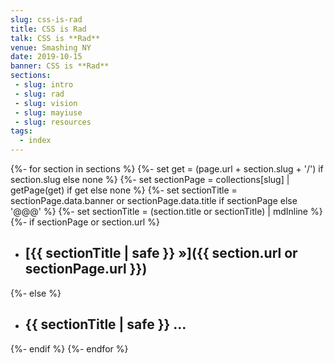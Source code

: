 ```yaml
---
slug: css-is-rad
title: CSS is Rad
talk: CSS is **Rad**
venue: Smashing NY
date: 2019-10-15
banner: CSS is **Rad**
sections:
 - slug: intro
 - slug: rad
 - slug: vision
 - slug: mayiuse
 - slug: resources
tags:
  - index
---
```


{%- for section in sections %}
{%- set get = (page.url + section.slug + '/') if section.slug else none %}
{%- set sectionPage = collections[slug] | getPage(get) if get else none %}
{%- set sectionTitle = sectionPage.data.banner or sectionPage.data.title if sectionPage else '@@@' %}
{%- set sectionTitle = (section.title or sectionTitle) | mdInline %}
{%- if sectionPage or section.url %}
- ## [{{ sectionTitle | safe }} »]({{ section.url or sectionPage.url }})
{%- else %}
- ## {{ sectionTitle | safe }} ...
{%- endif %}
{%- endfor %}

